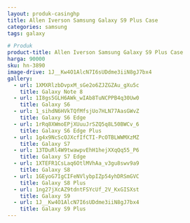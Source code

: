 ```yaml
---
layout: produk-casinghp
title: Allen Iverson Samsung Galaxy S9 Plus Case
categories: samsung
tags: galaxy

# Produk
product-title: Allen Iverson Samsung Galaxy S9 Plus Case
harga: 90000
sku: hn-3890
image-drive: 1J__Kw4O1AlcN7I6sUDdme3iiN8gJ7bx4
gallery:
  - url: 1XMXRlzbDvpxM_sGe2o6ZJZGZAu_gXu5c
    title: Galaxy Note 8
  - url: 1I8gs5GLH6AWk_wIAb8TuNCPPB4q30Uw0
    title: Galaxy S6
  - url: 1_sihdN6HVkTQfMfsjUo7HLN77AasGWvZ
    title: Galaxy S6 Edge
  - url: 1rRq8XWmoEPjXUuuJrSZQ5q8L50BWCv_6
    title: Galaxy S6 Edge Plus
  - url: 1g4x9NcScOJXcfIfCTI-PcOTBLWWMXzMZ
    title: Galaxy S7
  - url: 13TDuRl4W9twawpvEhH1hejXXqQq55_P6
    title: Galaxy S7 Edge
  - url: 1XTEFR1CsLaq6OtlMVhAa_v3gu8swv9a9
    title: Galaxy S8
  - url: 1GEyoG7IgCIFeNVlybpIZp54yhDRSmGVC
    title: Galaxy S8 Plus
  - url: 1ng27jXcAZ9tdntFSYcUf_2V_KxGISXst
    title: Galaxy S9
  - url: 1J__Kw4O1AlcN7I6sUDdme3iiN8gJ7bx4
    title: Galaxy S9 Plus
---
```

